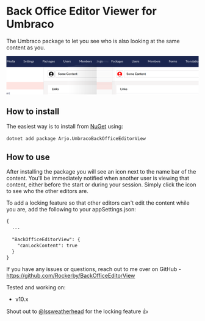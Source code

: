 ﻿# Back Office Editor Viewer for Umbraco
The Umbraco package to let you see who is also looking at the same content as you.  

![Editor view](https://github.com/Rockerby/BackOfficeEditorView/raw/main/BackOfficeEditorView/img/overview.png)
  
## How to install
The easiest way is to install from [NuGet](https://www.nuget.org/packages/Arjo.UmbracoBackOfficeEditorView/) using:

`dotnet add package Arjo.UmbracoBackOfficeEditorView`
  
## How to use
After installing the package you will see an icon next to the name bar of the content. You'll be immediately notified when another user is viewing that content,
either before the start or during your session. Simply click the icon to see who the other editors are.  

To add a locking feature so that other editors can't edit the content while you are, add the following to your appSettings.json:  

```
{
  ...
  
  "BackOfficeEditorView": {
    "canLockContent": true
  }
}
```
  
If you have any issues or questions, reach out to me over on GitHub - https://github.com/Rockerby/BackOfficeEditorView  
  
Tested and working on:  
 - v10.x

Shout out to [@lssweatherhead](https://github.com/lssweatherhead) for the locking feature 👍
